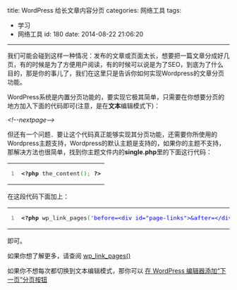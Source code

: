 title: WordPress 给长文章内容分页
categories: 网络工具
tags:
  - 学习
  - 网络工具
id: 180
date: 2014-08-22 21:06:20
---

我们可能会碰到这样一种情况：发布的文章或页面太长，想要把一篇文章分成好几页，有的时候是为了方便用户阅读，有的时候可以说是为了SEO，到底为了什么目的，那是你的事儿了，我们在这里只是告诉你如何实现Wordpress的文章分页功能。

<!--nextpage-->

WordPress系统是内置分页功能的，要实现它极其简单，只需要在你想要分页的地方加入下面的代码即可(注意，是在**文本**编辑模式下)：

_&lt;!--nextpage--&gt;_

但还有一个问题．要让这个代码真正能够实现其分页功能，还需要你所使用的Wordpress主题支持，Wordpress的默认主题是支持的，如果你的主题不支持，那解决方法也很简单，找到你主题文件内的**single.php**里的下面这行代码：

<div class="wp_syntax" style="color: #110000;">
<table>
<tbody>
<tr>
<td class="line_numbers">
<pre style="color: gray;">1
</pre>
</td>
<td class="code">
<pre class="php"><span style="font-weight: bold;">&lt;?php</span> the_content<span style="color: #009900;">(</span><span style="color: #009900;">)</span><span style="color: #339933;">;</span> <span style="font-weight: bold;">?&gt;</span></pre>
</td>
</tr>
</tbody>
</table>
</div>

在这段代码下面加上：

<div class="wp_syntax" style="color: #110000;">
<table>
<tbody>
<tr>
<td class="line_numbers">
<pre style="color: gray;">1
</pre>
</td>
<td class="code">
<pre class="php"><span style="font-weight: bold;">&lt;?php</span> wp_link_pages<span style="color: #009900;">(</span><span style="color: #0000ff;">'before=&lt;div id="page-links"&gt;&amp;after=&lt;/div&gt;'</span><span style="color: #009900;">)</span><span style="color: #339933;">;</span> <span style="font-weight: bold;">?&gt;</span></pre>
</td>
</tr>
</tbody>
</table>
</div>

即可。

如果你想了解更多，请查阅 [wp_link_pages()](http://codex.wordpress.org/Function_Reference/wp_link_pages)

如果你不想每次都切换到文本编辑模式，那你可以 [在 WordPress 编辑器添加“下一页”分页按钮](http://www.wpdaxue.com/add-next-page-button-wordpress-post-editor.html)